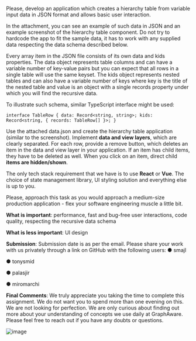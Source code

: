 
Please, develop an application which creates a hierarchy table from variable input data in JSON format and allows basic user interaction.

In the attachment, you can see an example of such data in JSON and an example screenshot of the hierarchy table component. Do not try to hardcode the app to fit the sample data, it has to work with any supplied data respecting the data schema described below.

Every array item in the JSON file consists of its own data and kids properties. The data object represents table columns and can have a variable number of key-value pairs but you can expect that all rows in a single table will use the same keyset. The kids object represents nested tables and can also have a variable number of keys where key is the title of the nested table and value is an object with a single records property under which you will find the recursive data.

To illustrate such schema, similar TypeScript interface might be used:

`interface TableRow {
  data: Record<string, string>;
  kids: Record<string, { records: TableRow[] }>;
}`

Use the attached data.json and create the hierarchy table application (similar to the screenshot). Implement **data and view layers**, which are clearly separated. For each row, provide a remove button, which deletes an item in the data and view layer in your application. If an item has child items, they have to be deleted as well. When you click on an item, direct child **items are hidden/shown**.

The only tech stack requirement that we have is to use **React** or **Vue**. The choice of state management library, UI styling solution and everything else is up to you.

Please, approach this task as you would approach a medium-size production application - flex your software engineering muscle a little bit.

**What is important**: performance, fast and bug-free user interactions, code quality, respecting the recursive data schema

**What is less important**: UI design

**Submission**: Submission date is as per the email. Please share your work with us privately through a
link on GitHub with the following users:
● smajl

● tonysmid

● palasjir

● miromarchi

**Final Comments**: We truly appreciate you taking the time to complete this assignment. We do not want you to spend more than one evening on this. We are not looking for perfection. We are only curious about finding out more about your understanding of concepts we use daily at GraphAware. Please feel free to reach out if you have any doubts or questions.

![image](https://user-images.githubusercontent.com/16309665/125915200-1ab84d66-956e-42cf-9192-a3caa0c50003.png)
